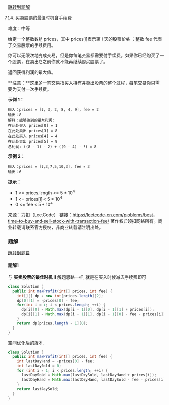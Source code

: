[跳转到题解](#题解)

714. 买卖股票的最佳时机含手续费

难度：中等

给定一个整数数组 prices，其中 prices[i]表示第 i 天的股票价格 ；整数 fee 代表了交易股票的手续费用。

你可以无限次地完成交易，但是你每笔交易都需要付手续费。如果你已经购买了一个股票，在卖出它之前你就不能再继续购买股票了。

返回获得利润的最大值。

**注意：**这里的一笔交易指买入持有并卖出股票的整个过程，每笔交易你只需要为支付一次手续费。



**示例 1：**

```
输入：prices = [1, 3, 2, 8, 4, 9], fee = 2
输出：8
解释：能够达到的最大利润:  
在此处买入 prices[0] = 1
在此处卖出 prices[3] = 8
在此处买入 prices[4] = 4
在此处卖出 prices[5] = 9
总利润: ((8 - 1) - 2) + ((9 - 4) - 2) = 8
```


**示例 2：**

```
输入：prices = [1,3,7,5,10,3], fee = 3
输出：6

```

**提示：**

- 1 <= prices.length <= 5 * 10<sup>4</sup>
- 1 <= prices[i] < 5 * 10<sup>4</sup>
- 0 <= fee < 5 * 10<sup>4</sup>


来源：力扣（LeetCode）
链接：https://leetcode-cn.com/problems/best-time-to-buy-and-sell-stock-with-transaction-fee/
著作权归领扣网络所有。商业转载请联系官方授权，非商业转载请注明出处。

### 题解

[跳转到题目](#page)

#### 题解1

与 **买卖股票的最佳时机 II** 解题思路一样, 就是在买入时候减去手续费即可

```java
class Solution {
  public int maxProfit(int[] prices, int fee) {
    int[][] dp = new int[prices.length][2];
    dp[0][1] = -prices[0] - fee;
    for(int i = 1; i < prices.length; ++i) {
      dp[i][0] = Math.max(dp[i - 1][0], dp[i - 1][1] + prices[i]);
      dp[i][1] = Math.max(dp[i - 1][1], dp[i - 1][0] - fee - prices[i]);
    }
    return dp[prices.length - 1][0];
  }
}
```

空间优化后的版本.

```java
class Solution {
  public int maxProfit(int[] prices, int fee) {
    int lastDayHand = -prices[0] - fee;
    int lastDaySold = 0;
    for (int i = 1; i < prices.length; ++i) {
      lastDaySold = Math.max(lastDaySold, lastDayHand + prices[i]);
      lastDayHand = Math.max(lastDayHand, lastDaySold - fee - prices[i]);
    }
    return lastDaySold;
  }
}
```
